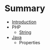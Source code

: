 # Summary

* [Introduction](README.md)
* PHP
   * [String](string.md)
* [Java](java.md)
   * Properties

